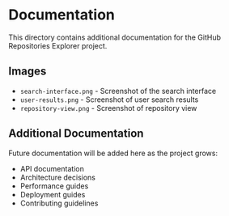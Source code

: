 # Documentation

This directory contains additional documentation for the GitHub Repositories Explorer project.

## Images

- `search-interface.png` - Screenshot of the search interface
- `user-results.png` - Screenshot of user search results
- `repository-view.png` - Screenshot of repository view

## Additional Documentation

Future documentation will be added here as the project grows:

- API documentation
- Architecture decisions
- Performance guides
- Deployment guides
- Contributing guidelines
